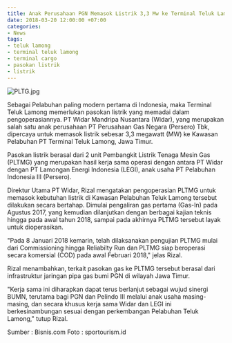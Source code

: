 ```yaml
---
title: Anak Perusahaan PGN Memasok Listrik 3,3 Mw ke Terminal Teluk Lamong
date: 2018-03-20 12:00:00 +07:00
categories:
- News
tags:
- teluk lamong
- terminal teluk lamong
- terminal cargo
- pasokan listrik
- listrik
---
```


![PLTG.jpg](/uploads/PLTG.jpg)

Sebagai Pelabuhan paling modern pertama di Indonesia, maka Terminal Teluk Lamong memerlukan pasokan listrik yang memadai dalam pengoperasiannya. PT Widar Mandripa Nusantara (Widar), yang merupakan salah satu anak perusahaan PT Perusahaan Gas Negara (Persero) Tbk, dipercaya untuk memasok listrik sebesar 3,3 megawatt (MW) ke Kawasan Pelabuhan PT Terminal Teluk Lamong, Jawa Timur.

Pasokan listrik berasal dari 2 unit Pembangkit Listrik Tenaga Mesin Gas (PLTMG) yang merupakan hasil kerja sama operasi dengan antara PT Widar dengan PT Lamongan Energi Indonesia (LEGI), anak usaha PT Pelabuhan Indonesia III (Persero).

Direktur Utama PT Widar, Rizal mengatakan pengoperasian PLTMG untuk memasok kebutuhan listrik di Kawasan Pelabuhan Teluk Lamong tersebut dilakukan secara bertahap. Dimulai pengaliran gas pertama (Gas-In) pada Agustus 2017, yang kemudian dilanjutkan dengan berbagai kajian teknis hingga pada awal tahun 2018, sampai pada akhirnya PLTMG tersebut layak untuk dioperasikan.

"Pada 8 Januari 2018 kemarin, telah dilaksanakan pengujian PLTMG mulai dari Commissioning hingga Reliabilty Run dan PLTMG siap beroperasi secara komersial (COD) pada awal Februari 2018," jelas Rizal.

Rizal menambahkan, terkait pasokan gas ke PLTMG tersebut berasal dari infrastruktur jaringan pipa gas bumi PGN di wilayah Jawa Timur.

"Kerja sama ini diharapkan dapat terus berlanjut sebagai wujud sinergi BUMN, terutama bagi PGN dan Pelindo III melalui anak usaha masing-masing, dan secara khusus kerja sama Widar dan LEGI ini berkesinambungan sesuai dengan perkembangan Pelabuhan Teluk Lamong," tutup Rizal.

Sumber : Bisnis.com
Foto : sportourism.id